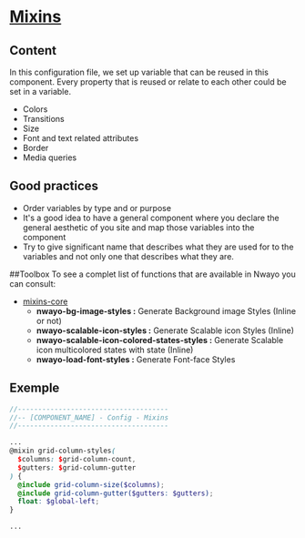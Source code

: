 # [Mixins](https://sass-lang.com/documentation/at-rules/mixin)
## Content
In this configuration file, we set up variable that can be reused in this component. Every property that is reused or
relate to each other could be set in a variable.

- Colors
- Transitions
- Size
- Font and text related attributes
- Border
- Media queries

## Good practices
- Order variables by type and or purpose
- It's a good idea to have a general component where you declare the general aesthetic of you site and map those variables into the component
- Try to give significant name that describes what they are used for to the variables and not only one that describes what they are.


##Toolbox
To see a complet list of functions that are available in Nwayo you can consult:
- [mixins-core](../../../packages/toolbox/styles/_fmixins-core.scss)
  - **nwayo-bg-image-styles :** Generate Background image Styles (Inline or not)
  - **nwayo-scalable-icon-styles :** Generate Scalable icon Styles (Inline)
  - **nwayo-scalable-icon-colored-states-styles :** Generate Scalable icon multicolored states with state (Inline)
  - **nwayo-load-font-styles :** Generate Font-face Styles


## Exemple
```scss
//-------------------------------------
//-- [COMPONENT_NAME] - Config - Mixins
//-------------------------------------

...
@mixin grid-column-styles(
  $columns: $grid-column-count,
  $gutters: $grid-column-gutter
) {
  @include grid-column-size($columns);
  @include grid-column-gutter($gutters: $gutters);
  float: $global-left;
}

...

```


